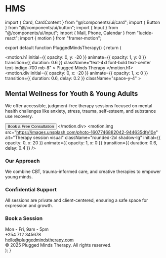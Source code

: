 # HMS
import { Card, CardContent } from "@/components/ui/card";
import { Button } from "@/components/ui/button";
import { Input } from "@/components/ui/input";
import { Mail, Phone, Calendar } from "lucide-react";
import { motion } from "framer-motion";

export default function PluggedMindsTherapy() {
  return (
    <main className="min-h-screen bg-gradient-to-br from-indigo-100 via-white to-purple-100 p-6">
      <motion.h1
        initial={{ opacity: 0, y: -20 }}
        animate={{ opacity: 1, y: 0 }}
        transition={{ duration: 0.6 }}
        className="text-4xl font-bold text-center text-indigo-700 mb-8"
      >
        Plugged Minds Therapy
      </motion.h1>
      <section className="grid grid-cols-1 md:grid-cols-2 gap-6 items-center">
        <motion.div
          initial={{ opacity: 0, x: -20 }}
          animate={{ opacity: 1, x: 0 }}
          transition={{ duration: 0.6, delay: 0.2 }}
          className="space-y-4"
        >
          <h2 className="text-2xl font-semibold text-indigo-800">
            Mental Wellness for Youth & Young Adults
          </h2>
          <p className="text-gray-700">
            We offer accessible, judgment-free therapy sessions focused on mental
            health challenges like anxiety, stress, trauma, self-esteem, and
            substance use recovery.
          </p>
          <Button>Book a Free Consultation</Button>
        </motion.div>
        <motion.img
          src="https://images.unsplash.com/photo-1607746882042-944635dfe10e"
          alt="Therapy session visual"
          className="rounded-2xl shadow-lg"
          initial={{ opacity: 0, x: 20 }}
          animate={{ opacity: 1, x: 0 }}
          transition={{ duration: 0.6, delay: 0.4 }}
        />
      </section>
      <section className="mt-16 grid gap-8 grid-cols-1 md:grid-cols-3">
        <Card>
          <CardContent className="p-6 space-y-4">
            <h3 className="text-xl font-medium text-indigo-700">Our Approach</h3>
            <p className="text-gray-700">
              We combine CBT, trauma-informed care, and creative therapies to
              empower young minds.
            </p>
          </CardContent>
        </Card>
        <Card>
          <CardContent className="p-6 space-y-4">
            <h3 className="text-xl font-medium text-indigo-700">Confidential Support</h3>
            <p className="text-gray-700">
              All sessions are private and client-centered, ensuring a safe space
              for expression and growth.
            </p>
          </CardContent>
        </Card>
        <Card>
          <CardContent className="p-6 space-y-4">
            <h3 className="text-xl font-medium text-indigo-700">Book a Session</h3>
            <div className="space-y-2">
              <div className="flex items-center gap-2 text-gray-700">
                <Calendar className="w-5 h-5" /> Mon - Fri, 9am - 5pm
              </div>
              <div className="flex items-center gap-2 text-gray-700">
                <Phone className="w-5 h-5" /> +254 712 345678
              </div>
              <div className="flex items-center gap-2 text-gray-700">
                <Mail className="w-5 h-5" /> hello@pluggedmindstherapy.com
              </div>
            </div>
          </CardContent>
        </Card>
      </section>
      <footer className="mt-20 text-center text-sm text-gray-500">
        &copy; 2025 Plugged Minds Therapy. All rights reserved.
      </footer>
    </main>
  );
}
